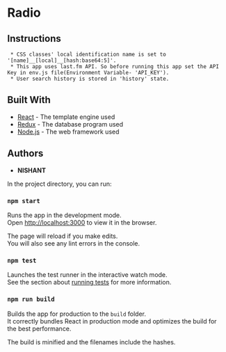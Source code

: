 # Radio

## Instructions
```
 * CSS classes' local identification name is set to '[name]__[local]__[hash:base64:5]'.
 * This app uses last.fm API. So before running this app set the API Key in env.js file(Environment Variable- 'API_KEY').
 * User search history is stored in 'history' state.
```

## Built With
* [React](http://www.pugjs.org) - The template engine used
* [Redux](http://www.mongodb.com) - The database program used
* [Node.js](http://www.nodejs.org) - The web framework used

## Authors

* **NISHANT**

In the project directory, you can run:

### `npm start`

Runs the app in the development mode.<br />
Open [http://localhost:3000](http://localhost:3000) to view it in the browser.

The page will reload if you make edits.<br />
You will also see any lint errors in the console.

### `npm test`

Launches the test runner in the interactive watch mode.<br />
See the section about [running tests](https://facebook.github.io/create-react-app/docs/running-tests) for more information.

### `npm run build`

Builds the app for production to the `build` folder.<br />
It correctly bundles React in production mode and optimizes the build for the best performance.

The build is minified and the filenames include the hashes.<br />

